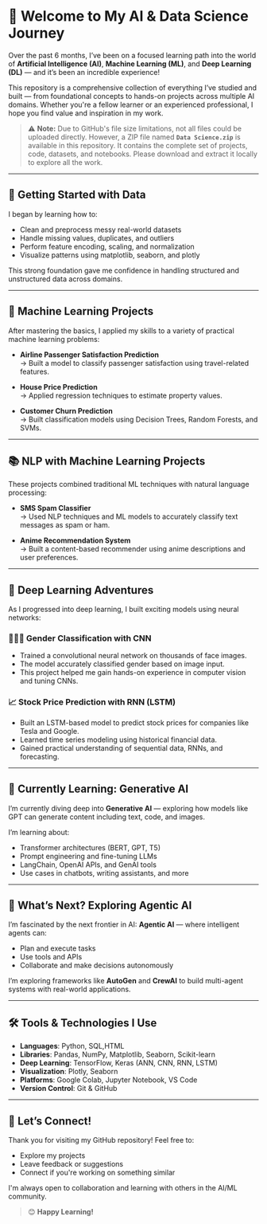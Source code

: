 # 👋 Welcome to My AI & Data Science Journey

Over the past 6 months, I’ve been on a focused learning path into the world of **Artificial Intelligence (AI)**, **Machine Learning (ML)**, and **Deep Learning (DL)** — and it’s been an incredible experience!

This repository is a comprehensive collection of everything I’ve studied and built — from foundational concepts to hands-on projects across multiple AI domains. Whether you're a fellow learner or an experienced professional, I hope you find value and inspiration in my work.

> ⚠️ **Note:** Due to GitHub's file size limitations, not all files could be uploaded directly. However, a ZIP file named **`Data Science.zip`** is available in this repository. It contains the complete set of projects, code, datasets, and notebooks. Please download and extract it locally to explore all the work.

---

## 🌱 Getting Started with Data

I began by learning how to:
- Clean and preprocess messy real-world datasets
- Handle missing values, duplicates, and outliers
- Perform feature encoding, scaling, and normalization
- Visualize patterns using matplotlib, seaborn, and plotly

This strong foundation gave me confidence in handling structured and unstructured data across domains.

---

## 🤖 Machine Learning Projects

After mastering the basics, I applied my skills to a variety of practical machine learning problems:

- **Airline Passenger Satisfaction Prediction**  
  → Built a model to classify passenger satisfaction using travel-related features.

- **House Price Prediction**  
  → Applied regression techniques to estimate property values.

- **Customer Churn Prediction**  
  → Built classification models using Decision Trees, Random Forests, and SVMs.

---

## 📚 NLP with Machine Learning Projects

These projects combined traditional ML techniques with natural language processing:

- **SMS Spam Classifier**  
  → Used NLP techniques and ML models to accurately classify text messages as spam or ham.

- **Anime Recommendation System**  
  → Built a content-based recommender using anime descriptions and user preferences.

---

## 🧠 Deep Learning Adventures

As I progressed into deep learning, I built exciting models using neural networks:

### 🧑‍🤝‍🧑 Gender Classification with CNN  
- Trained a convolutional neural network on thousands of face images.  
- The model accurately classified gender based on image input.  
- This project helped me gain hands-on experience in computer vision and tuning CNNs.

### 📈 Stock Price Prediction with RNN (LSTM)  
- Built an LSTM-based model to predict stock prices for companies like Tesla and Google.  
- Learned time series modeling using historical financial data.  
- Gained practical understanding of sequential data, RNNs, and forecasting.

---

## 🤖 Currently Learning: Generative AI

I’m currently diving deep into **Generative AI** — exploring how models like GPT can generate content including text, code, and images.

I’m learning about:
- Transformer architectures (BERT, GPT, T5)
- Prompt engineering and fine-tuning LLMs
- LangChain, OpenAI APIs, and GenAI tools
- Use cases in chatbots, writing assistants, and more

---

## 🧭 What’s Next? Exploring Agentic AI

I’m fascinated by the next frontier in AI: **Agentic AI** — where intelligent agents can:
- Plan and execute tasks
- Use tools and APIs
- Collaborate and make decisions autonomously

I’m exploring frameworks like **AutoGen** and **CrewAI** to build multi-agent systems with real-world applications.

---

## 🛠 Tools & Technologies I Use

- **Languages**: Python, SQL,HTML  
- **Libraries**: Pandas, NumPy, Matplotlib, Seaborn, Scikit-learn  
- **Deep Learning**: TensorFlow, Keras (ANN, CNN, RNN, LSTM)  
- **Visualization**: Plotly, Seaborn  
- **Platforms**: Google Colab, Jupyter Notebook, VS Code  
- **Version Control**: Git & GitHub    

---

## 🤝 Let’s Connect!

Thank you for visiting my GitHub repository! Feel free to:
- Explore my projects
- Leave feedback or suggestions
- Connect if you're working on something similar

I'm always open to collaboration and learning with others in the AI/ML community.

> 😊 **Happy Learning!**
